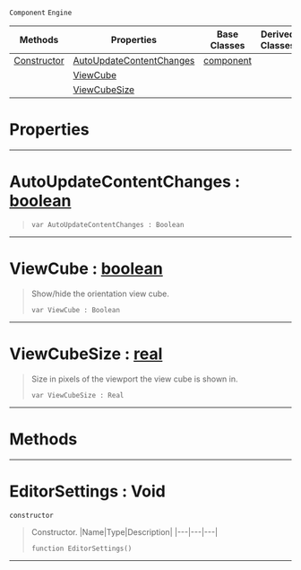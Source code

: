  `Component` `Engine`



|Methods|Properties|Base Classes|Derived Classes|
|---|---|---|---|
|[ Constructor](https://github.com/dragonCASTjosh/PlasmaDocs/blob/master/code_reference/class_reference/editorsettings.markdown#editorsettings-void)|[ AutoUpdateContentChanges](https://github.com/dragonCASTjosh/PlasmaDocs/blob/master/code_reference/class_reference/editorsettings.markdown#autoupdatecontentchanges)|[component](https://github.com/dragonCASTjosh/PlasmaDocs/blob/master/code_reference/class_reference/component.markdown)| |
| |[ ViewCube](https://github.com/dragonCASTjosh/PlasmaDocs/blob/master/code_reference/class_reference/editorsettings.markdown#viewcube-plasma-engine-doc)| | |
| |[ ViewCubeSize](https://github.com/dragonCASTjosh/PlasmaDocs/blob/master/code_reference/class_reference/editorsettings.markdown#viewcubesize-plasma-engine)| | |


 #  Properties


---  
 #  AutoUpdateContentChanges : [boolean](https://github.com/dragonCASTjosh/PlasmaDocs/blob/master/code_reference/lightning_base_types/boolean.markdown)

> 
> ``` lang=cpp, name=Lightning
> var AutoUpdateContentChanges : Boolean


---  
 #  ViewCube : [boolean](https://github.com/dragonCASTjosh/PlasmaDocs/blob/master/code_reference/lightning_base_types/boolean.markdown)

> Show/hide the orientation view cube.
> ``` lang=cpp, name=Lightning
> var ViewCube : Boolean


---  
 #  ViewCubeSize : [real](https://github.com/dragonCASTjosh/PlasmaDocs/blob/master/code_reference/lightning_base_types/real.markdown)

> Size in pixels of the viewport the view cube is shown in.
> ``` lang=cpp, name=Lightning
> var ViewCubeSize : Real


---  
 #  Methods


---  
 #  EditorSettings : Void

 `constructor`

> Constructor.
> |Name|Type|Description|
> |---|---|---|
> ``` lang=cpp, name=Lightning
> function EditorSettings()
> ``` 


---  
 

 